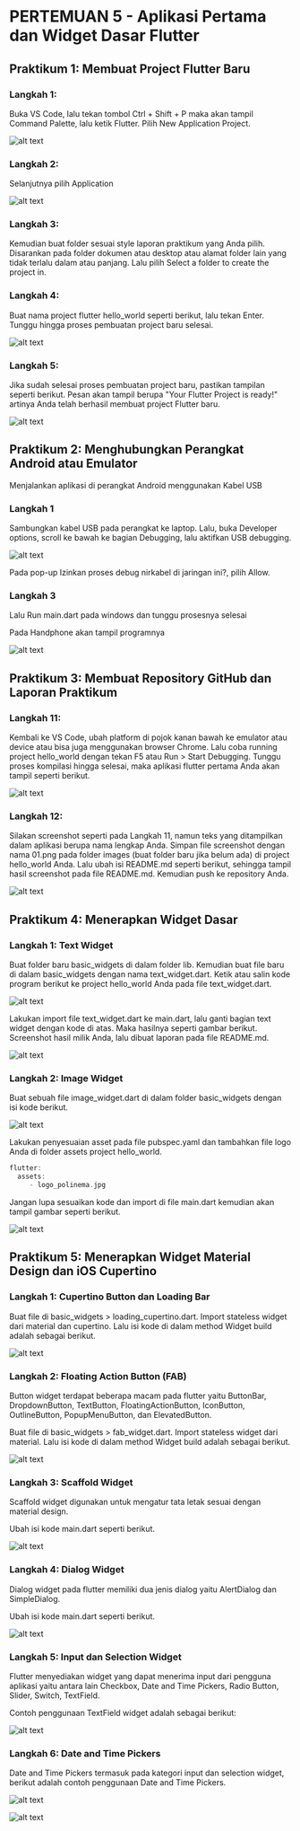 # **PERTEMUAN 5 - Aplikasi Pertama dan Widget Dasar Flutter**

## **Praktikum 1: Membuat Project Flutter Baru**

### **Langkah 1:**

Buka VS Code, lalu tekan tombol Ctrl + Shift + P maka akan tampil Command Palette, lalu ketik Flutter. Pilih New Application Project.

![alt text](image.png)

### **Langkah 2:**

Selanjutnya pilih Application

![alt text](img/image1.png)

### **Langkah 3:**

Kemudian buat folder sesuai style laporan praktikum yang Anda pilih. Disarankan pada folder dokumen atau desktop atau alamat folder lain yang tidak terlalu dalam atau panjang. Lalu pilih Select a folder to create the project in.

### **Langkah 4:**

Buat nama project flutter hello_world seperti berikut, lalu tekan Enter. Tunggu hingga proses pembuatan project baru selesai.

![alt text](img/image2.png)

### **Langkah 5:**

Jika sudah selesai proses pembuatan project baru, pastikan tampilan seperti berikut. Pesan akan tampil berupa "Your Flutter Project is ready!" artinya Anda telah berhasil membuat project Flutter baru.

![alt text](img/image3.png)


## **Praktikum 2: Menghubungkan Perangkat Android atau Emulator**

Menjalankan aplikasi di perangkat Android menggunakan Kabel USB


### **Langkah 1**

Sambungkan kabel USB pada perangkat ke laptop. Lalu, buka Developer options, scroll ke bawah ke bagian Debugging, lalu aktifkan USB debugging.

![alt text](img/image11.jpg)

Pada pop-up Izinkan proses debug nirkabel di jaringan ini?, pilih Allow.


### **Langkah 3**
Lalu Run main.dart pada windows dan tunggu prosesnya selesai

Pada Handphone akan tampil programnya

![alt text](img/image12.jpg)



## **Praktikum 3: Membuat Repository GitHub dan Laporan Praktikum**

### **Langkah 11:**

Kembali ke VS Code, ubah platform di pojok kanan bawah ke emulator atau device atau bisa juga menggunakan browser Chrome. Lalu coba running project hello_world dengan tekan F5 atau Run > Start Debugging. Tunggu proses kompilasi hingga selesai, maka aplikasi flutter pertama Anda akan tampil seperti berikut.

![alt text](img/01.png)

### **Langkah 12:**

Silakan screenshot seperti pada Langkah 11, namun teks yang ditampilkan dalam aplikasi berupa nama lengkap Anda. Simpan file screenshot dengan nama 01.png pada folder images (buat folder baru jika belum ada) di project hello_world Anda. Lalu ubah isi README.md seperti berikut, sehingga tampil hasil screenshot pada file README.md. Kemudian push ke repository Anda.

![alt text](img/image4.png)

## **Praktikum 4: Menerapkan Widget Dasar**

### **Langkah 1: Text Widget**

Buat folder baru basic_widgets di dalam folder lib. Kemudian buat file baru di dalam basic_widgets dengan nama text_widget.dart. Ketik atau salin kode program berikut ke project hello_world Anda pada file text_widget.dart.

![alt text](img/image5.png)

Lakukan import file text_widget.dart ke main.dart, lalu ganti bagian text widget dengan kode di atas. Maka hasilnya seperti gambar berikut. Screenshot hasil milik Anda, lalu dibuat laporan pada file README.md.

![alt text](img/image6.png)

### **Langkah 2: Image Widget**

Buat sebuah file image_widget.dart di dalam folder basic_widgets dengan isi kode berikut.

![alt text](img/image7.png)

Lakukan penyesuaian asset pada file pubspec.yaml dan tambahkan file logo Anda di folder assets project hello_world.

```dart
flutter:
  assets:
     - logo_polinema.jpg
```

Jangan lupa sesuaikan kode dan import di file main.dart kemudian akan tampil gambar seperti berikut.

![alt text](img/image8.png)

## **Praktikum 5: Menerapkan Widget Material Design dan iOS Cupertino**

### **Langkah 1: Cupertino Button dan Loading Bar**

Buat file di basic_widgets > loading_cupertino.dart. Import stateless widget dari material dan cupertino. Lalu isi kode di dalam method Widget build adalah sebagai berikut.

![alt text](img/image13.png)

### **Langkah 2: Floating Action Button (FAB)**

Button widget terdapat beberapa macam pada flutter yaitu ButtonBar, DropdownButton, TextButton, FloatingActionButton, IconButton, OutlineButton, PopupMenuButton, dan ElevatedButton.

Buat file di basic_widgets > fab_widget.dart. Import stateless widget dari material. Lalu isi kode di dalam method Widget build adalah sebagai berikut.

![alt text](img/image14.png)

### **Langkah 3: Scaffold Widget**

Scaffold widget digunakan untuk mengatur tata letak sesuai dengan material design.

Ubah isi kode main.dart seperti berikut.

![alt text](img/image15.png)

### **Langkah 4: Dialog Widget**

Dialog widget pada flutter memiliki dua jenis dialog yaitu AlertDialog dan SimpleDialog.

Ubah isi kode main.dart seperti berikut.

![alt text](img/image16.png)

### **Langkah 5: Input dan Selection Widget**

Flutter menyediakan widget yang dapat menerima input dari pengguna aplikasi yaitu antara lain Checkbox, Date and Time Pickers, Radio Button, Slider, Switch, TextField.

Contoh penggunaan TextField widget adalah sebagai berikut:

![alt text](img/image17.png)

### **Langkah 6: Date and Time Pickers**

Date and Time Pickers termasuk pada kategori input dan selection widget, berikut adalah contoh penggunaan Date and Time Pickers.

![alt text](img/image18.png) 

![alt text](img/image19.png)